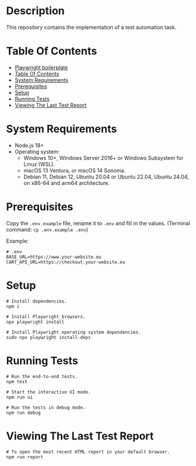 # Description

This repository contains the implementation of a test automation task.

# Table Of Contents

- [Playwright boilerplate](#playwright-boilerplate)
- [Table Of Contents](#table-of-contents)
- [System Requirements](#system-requirements)
- [Prerequisites](#prerequisites)
- [Setup](#setup)
- [Running Tests](#running-tests)
- [Viewing The Last Test Report](#viewing-the-last-test-report)

# System Requirements

- Node.js 18+
- Operating system:
  - Windows 10+, Windows Server 2016+ or Windows Subsystem for Linux (WSL).
  - macOS 13 Ventura, or macOS 14 Sonoma.
  - Debian 11, Debian 12, Ubuntu 20.04 or Ubuntu 22.04, Ubuntu 24.04, on x86-64 and arm64 architecture.

# Prerequisites

Copy the `.env.example` file, rename it to `.env` and fill in the values. (Terminal command: `cp .env.example .env`)

Example:

```Shell
# .env
BASE_URL=https://www.your-website.eu
CART_API_URL=https://checkout.your-website.eu
```

# Setup

```Shell
# Install dependencies.
npm i

# Install Playwright browsers.
npx playwright install

# Install Playwright operating system dependencies.
sudo npx playwright install-deps
```

# Running Tests

```Shell
# Run the end-to-end tests.
npm test

# Start the interactive UI mode.
npm run ui

# Run the tests in debug mode.
npm run debug
```

# Viewing The Last Test Report

```Shell
# To open the most recent HTML report in your default browser.
npm run report
```
